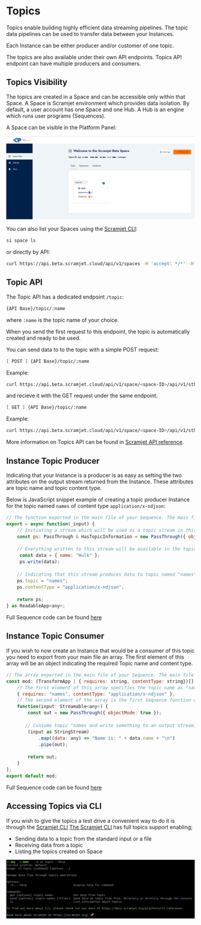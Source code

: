 # Topics

Topics enable building highly efficient data streaming pipelines. The topic data pipelines can be used to transfer data between your Instances.

Each Instance can be either producer and/or customer of one topic.

The topics are also available under their own API endpoints. Topics API endpoint can have multiple producers and consumers.

## Topics Visibility

The topics are created in a Space and can be accessible only within that Space. A Space is Scramjet environment which provides data isolation.
By default, a user account has one Space and one Hub. A Hub is an engine which runs user programs (Sequences).

A Space can be visible in the Platform Panel:

![space](../images/si-space.png)

You can also list your Spaces using the [Scramjet CLI](https://www.npmjs.com/package/@scramjet/cli):

```bash
si space ls
```

or directly by API:

```bash
curl https://api.beta.scramjet.cloud/api/v1/spaces -H 'accept: */*' -H 'authorization: Bearer YOUR-ACCESS-TOKEN-HERE' -H 'cache-control: no-cache' -H 'content-type: application/json'
```

## Topic API

The Topic API has a dedicated endpoint ```/topic```:

```bash
{API Base}/topic/:name​
```

where ```:name``` is the topic name of your choice.

When you send the first request to this endpoint, the topic is automatically created and ready to be used.

You can send data to to the topic with a simple POST request:

```bash
[ POST ] {API Base}/topic/:name​ 
```

Example:

```bash
curl https://api.beta.scramjet.cloud/api/v1/space/<space-ID>/api/v1/sth/<hub-ID>/api/v1/topic/topicTestName -H 'accept: */*' -H 'authorization: Bearer YOUR-ACCESS-TOKEN-HERE' -H 'cache-control: no-cache' -H 'content-type: application/json' -d '{"test": 1}'
```

and recieve it with the GET request under the same endpoint:

```bash
[ GET ] {API Base}/topic/:name​ 
```

Example:

```bash
curl https://api.beta.scramjet.cloud/api/v1/space/<space-ID>/api/v1/sth/<hub-ID>/api/v1/topic/topicTestName -H 'accept: */*' -H 'authorization: Bearer YOUR-ACCESS-TOKEN-HERE' -H 'cache-control: no-cache' -H 'content-type: application/json'
```

More information on Topics API can be found in [Scramjet API reference](https://docs.scramjet.org/platform/api-reference#topics-operation-on-data).

## Instance Topic Producer

Indicating that your Instance is a producer is as easy as setting the two attributes on the output stream returned from the Instance. These attributes are topic name and topic content type.

Below is JavaScript snippet example of creating a topic producer Instance for the topic named ```names``` of content type ```application/x-ndjson```:

```js
// The function exported in the main file of your Sequence. The main file of your Sequence is specified in the "package.json" configuration file.
export = async function(_input) {
    // Initiating a stream which will be used as a topic stream in this Sequence.
    const ps: PassThrough & HasTopicInformation = new PassThrough({ objectMode: true });

    // Everything written to this stream will be available in the topic stream.
     const data = { name: "Hulk" };
     ps.write(data);
    
    // Indicating that this stream produces data to topic named "names" which has content type "application/x-ndjson".
    ps.topic = "names";
    ps.contentType = "application/x-ndjson";

    return ps;
} as ReadableApp<any>;
```

Full Sequence code can be found [here](https://github.com/scramjetorg/reference-apps/blob/main/js/endless-names-output/index.ts)

## Instance Topic Consumer

If you wish to now create an Instance that would be a consumer of this topic you need to export from your main file an array. The first element of this array will be an object indicating the required Topic name and content type.

```js
// The array exported in the main file of your Sequence. The main file of your Sequence is specified in the "package.json" configuration file.
const mod: (TransformApp | { requires: string, contentType: string})[] = [
    // The first element of this array specifies the topic name as "names" and content type as "application/x-ndjson".
    { requires: "names", contentType: "application/x-ndjson" },
    // The second element of the array is the first Sequence function we wish to call
    function(input: Streamable<any>) {
        const out = new PassThrough({ objectMode: true });

       // Consume topic "names and write something to an output stream, e.g.
        (input as StringStream)
            .map((data: any) => "Name is: " + data.name + "\n")
            .pipe(out);

        return out;
    }
];
export default mod;
```

Full Sequence code can be found [here](https://github.com/scramjetorg/reference-apps/blob/main/js/hello-input-out/src/index.ts)

## Accessing Topics via CLI

If you wish to give the topics a test drive a convenient way to do it is through the [Scramjet CLI](https://www.npmjs.com/package/@scramjet/cli)
[The Scramjet CLI](https://www.npmjs.com/package/@scramjet/cli) has full topics support enabling;

- Sending data to a topic from the standard input or a file
- Receiving data from a topic
- Listing the topics created on Space

![listtopics](../images/si-topic-help.png)

